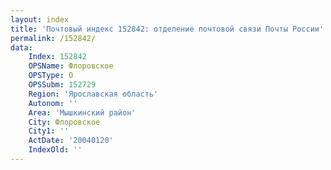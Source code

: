 ```yaml
---
layout: index
title: 'Почтовый индекс 152842: отделение почтовой связи Почты России'
permalink: /152842/
data:
    Index: 152842
    OPSName: Флоровское
    OPSType: О
    OPSSubm: 152729
    Region: 'Ярославская область'
    Autonom: ''
    Area: 'Мышкинский район'
    City: Флоровское
    City1: ''
    ActDate: '20040120'
    IndexOld: ''
---
```

